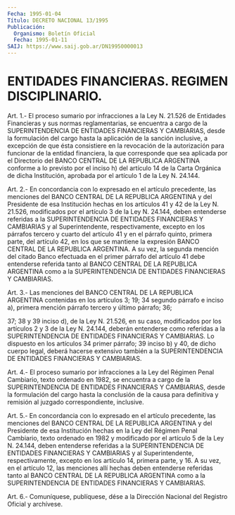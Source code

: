 ```yaml
---
Fecha: 1995-01-04
Título: DECRETO NACIONAL 13/1995
Publicación:
  Organismo: Boletín Oficial
  Fecha: 1995-01-11
SAIJ: https://www.saij.gob.ar/DN19950000013
---
```

# ENTIDADES FINANCIERAS. REGIMEN DISCIPLINARIO.

<a id="1"></a>
Art. 1.- El proceso sumario por infracciones a la Ley N. 21.526 de Entidades  Financieras y sus normas reglamentarias, se encuentra a  cargo  de  la  SUPERINTENDENCIA    DE  ENTIDADES  FINANCIERAS  Y CAMBIARIAS, desde la formulación del cargo  hasta  la aplicación de la  sanción  inclusive, a excepción de que ésta consistiere  en  la revocación  de   la  autorización  para  funcionar  de  la  entidad financiera, la que  corresponde  que sea aplicada por el Directorio del BANCO CENTRAL DE LA REPUBLICA  ARGENTINA conforme a lo previsto por el inciso h) del artículo 14 de  la  Carta  Orgánica  de  dicha Institución,  aprobada  por  el  artículo  1  de  la  Ley N. 24.144.

<a id="2"></a>
Art.  2.-  En  concordancia  con  lo  expresado en el artículo precedente,  las  menciones  del  BANCO  CENTRAL  DE  LA  REPUBLICA ARGENTINA  y  del  Presidente  de  esa Institución  hechas  en  los artículos 41 y 42 de la Ley N. 21.526,  modificados por el artículo 3 de la Ley N. 24.144, deben entenderse referidas a la SUPERINTENDENCIA  DE  ENTIDADES  FINANCIERAS  Y  CAMBIARIAS   y  al Superintendente,  respectivamente,  excepto en los párrafos tercero y  cuarto del artículo 41 y en el párrafo  quinto,  primera  parte, del  artículo 42, en los que se mantiene la expresión BANCO CENTRAL DE LA  REPUBLICA ARGENTINA. A su vez, la segunda mención del citado Banco  efectuada   en  el  primer  párrafo  del  artículo  41  debe entenderse  referida   tanto  al  BANCO  CENTRAL  DE  LA  REPUBLICA ARGENTINA como a la SUPERINTENDENCIA  DE  ENTIDADES  FINANCIERAS  Y CAMBIARIAS.

<a id="3"></a>
Art.  3.-  Las  menciones  del  BANCO  CENTRAL DE LA REPUBLICA ARGENTINA contenidas en los artículos 3; 19;  34  segundo párrafo e inciso  a), primera mención párrafo tercero y último  párrafo;  36;

37; 38 y 39 inciso d), de la Ley N. 21.526, en su caso, modificados por los artículos 2  y  3  de  la Ley N. 24.144, deberán entenderse como referidas a la SUPERINTENDENCIA  DE  ENTIDADES  FINANCIERAS  Y CAMBIARIAS.  Lo  dispuesto  en  los artículos 34 primer párrafo; 39 inciso  b) y 40, de dicho cuerpo legal,  deberá  hacerse  extensivo también  a    la    SUPERINTENDENCIA  DE  ENTIDADES  FINANCIERAS  Y CAMBIARIAS.

<a id="4"></a>
Art.  4.-  El  proceso  sumario  por infracciones a la Ley del Régimen Penal Cambiario, texto ordenado  en  1982,  se  encuentra a cargo de la SUPERINTENDENCIA DE ENTIDADES FINANCIERAS Y CAMBIARIAS,  desde la formulación del cargo hasta la conclusión  de la causa para  definitiva  y  remisión  al juzgado correspondiente, inclusive.

<a id="5"></a>
Art.  5.-  En  concordancia  con  lo  expresado en el artículo precedente,  las  menciones  del  BANCO  CENTRAL  DE  LA  REPUBLICA ARGENTINA y del Presidente de esa Institución  hechas en la Ley del Régimen Penal Cambiario, texto ordenado en 1982  y  modificado  por el  artículo 5 de la Ley N. 24.144, deben entenderse referidas a la SUPERINTENDENCIA   DE  ENTIDADES  FINANCIERAS  Y  CAMBIARIAS  y  al Superintendente,  respectivamente,  excepto  en  los  artículo  14, primera parte, y 16.  A  su  vez,  en el artículo 12, las menciones allí hechas deben entenderse referidas  tanto  al  BANCO CENTRAL DE LA  REPUBLICA  ARGENTINA  como  a la SUPERINTENDENCIA DE  ENTIDADES FINANCIERAS Y CAMBIARIAS.

<a id="6"></a>
Art. 6.- Comuníquese, publíquese, dése a la Dirección Nacional del Registro Oficial y archívese.